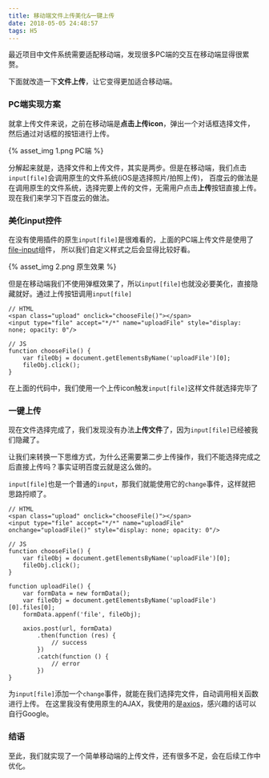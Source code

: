 ```yaml
---
title: 移动端文件上传美化&一键上传
date: 2018-05-05 24:48:57
tags: H5
---
```


最近项目中文件系统需要适配移动端，发现很多PC端的交互在移动端显得很累赘。

下面就改造一下**文件上传**，让它变得更加适合移动端。

<!-- more -->

### PC端实现方案
就拿上传文件来说，之前在移动端是**点击上传icon**，弹出一个对话框选择文件，然后通过对话框的按钮进行上传。

{% asset_img 1.png PC端 %}

分解起来就是，选择文件和上传文件，其实是两步。但是在移动端，我们点击`input[file]`会调用原生的文件系统(iOS是选择照片/拍照上传)，
百度云的做法是在调用原生的文件系统，选择完要上传的文件，无需用户点击**上传**按钮直接上传。现在我们来学习下百度云的做法。

### 美化input控件

在没有使用插件的原生`input[file]`是很难看的，上面的PC端上传文件是使用了[file-input](https://github.com/kartik-v/bootstrap-fileinput)组件，
所以我们自定义样式之后会显得比较好看。

{% asset_img 2.png 原生效果 %}

但是在移动端我们不使用弹框效果了，所以`input[file]`也就没必要美化，直接隐藏就好。通过上传按钮调用`input[file]`
```
// HTML
<span class="upload" onclick="chooseFile()"></span>
<input type="file" accept="*/*" name="uploadFile" style="display: none; opacity: 0"/>

// JS
function chooseFile() {
    var fileObj = document.getElementsByName('uploadFile')[0];
    fileObj.click();
}
```
在上面的代码中，我们使用一个上传icon触发`input[file]`这样文件就选择完毕了

### 一键上传

现在文件选择完成了，我们发现没有办法**上传文件**了，因为`input[file]`已经被我们隐藏了。

让我们来转换一下思维方式，为什么还需要第二步上传操作，我们不能选择完成之后直接上传吗？事实证明百度云就是这么做的。

`input[file]`也是一个普通的`input`，那我们就能使用它的`change`事件，这样就把思路捋顺了。

```
// HTML
<span class="upload" onclick="chooseFile()"></span>
<input type="file" accept="*/*" name="uploadFile" onchange="uploadFile()" style="display: none; opacity: 0"/>

// JS
function chooseFile() {
    var fileObj = document.getElementsByName('uploadFile')[0];
    fileObj.click();
}

function uploadFile() {
    var formData = new formData();
    var fileObj = document.getElementsByName('uploadFile')[0].files[0];
    formData.appenf('file', fileObj);

    axios.post(url, formData)
        .then(function (res) {
            // success
        })
        .catch(function () {
            // error
        })
}
```
为`input[file]`添加一个`change`事件，就能在我们选择完文件，自动调用相关函数进行上传。
在这里我没有使用原生的AJAX，我使用的是[axios](https://github.com/mzabriskie/axios)，感兴趣的话可以自行Google。


### 结语

至此，我们就实现了一个简单移动端的上传文件，还有很多不足，会在后续工作中优化。


